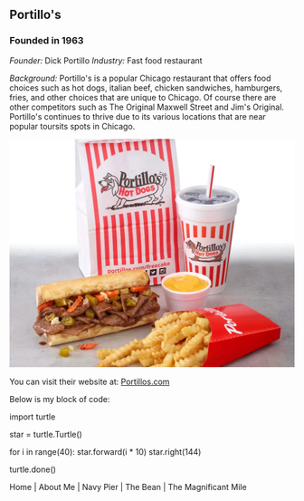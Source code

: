 ## Portillo's
### Founded in 1963

*Founder:* Dick Portillo
*Industry:* Fast food restaurant

*Background:* Portillo's is a popular Chicago restaurant that offers food choices such as hot dogs, italian beef, chicken sandwiches, hamburgers, fries, and other choices that are unique to Chicago. Of course there are other competitors such as The Original Maxwell Street and Jim's Original. Portillo's continues to thrive due to its various locations that are near popular toursits spots in Chicago.

![Portillos](/images/portillos.png)

You can visit their website at: [Portillos.com](https://www.portillos.com/index.html)

Below is my block of code:

import turtle

star = turtle.Turtle()

for i in range(40):
    star.forward(i * 10)
    star.right(144)
    
turtle.done()

Home | About Me | Navy Pier | The Bean | The Magnificant Mile
